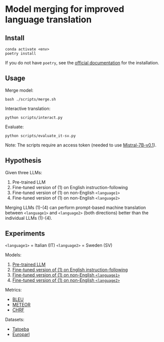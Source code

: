 # Model merging for improved language translation

## Install

```
conda activate <env>
poetry install
```

If you do not have `poetry`, see the [official documentation](https://python-poetry.org/docs/#installation) for the installation.

## Usage

Merge model:
```
bash ./scripts/merge.sh
```

Interactive translation:
```
python scripts/interact.py
```

Evaluate:
```
python scripts/evaluate_it-sv.py
```

Note: The scripts require an access token (needed to use [Mistral-7B-v0.1](https://huggingface.co/mistralai/Mistral-7B-v0.1)).

## Hypothesis

Given three LLMs:
1. Pre-trained LLM
2. Fine-tuned version of (1) on English instruction-following
3. Fine-tuned version of (1) on non-English `<language1>`
4. Fine-tuned version of (1) on non-English `<language2>`

Merging LLMs (1)-(4) can perform prompt-based machine translation between `<language1>` and `<language2>` (both directions) better than the individual LLMs (1)-(4).

## Experiments

`<language1>` = Italian (IT)
`<language2>` = Sweden (SV)

Models:
1. [Pre-trained LLM](https://huggingface.co/mistralai/Mistral-7B-v0.1)
2. [Fine-tuned version of (1) on English instruction-following](https://huggingface.co/mistralai/Mistral-7B-Instruct-v0.1)
3. [Fine-tuned version of (1) on non-English `<language1>`](https://huggingface.co/DeepMount00/Mistral-Ita-7b)
4. [Fine-tuned version of (1) on non-English `<language2>`](https://huggingface.co/timpal0l/Mistral-7B-v0.1-flashback-v2)

Metrics:
- [BLEU](https://huggingface.co/spaces/evaluate-metric/bleu)
- [METEOR](https://huggingface.co/spaces/evaluate-metric/meteor)
- [CHRF](https://huggingface.co/spaces/evaluate-metric/chrf)

Datasets:
- [Tatoeba](https://huggingface.co/datasets/Helsinki-NLP/tatoeba)
- [Europarl](https://huggingface.co/datasets/Helsinki-NLP/europarl)
